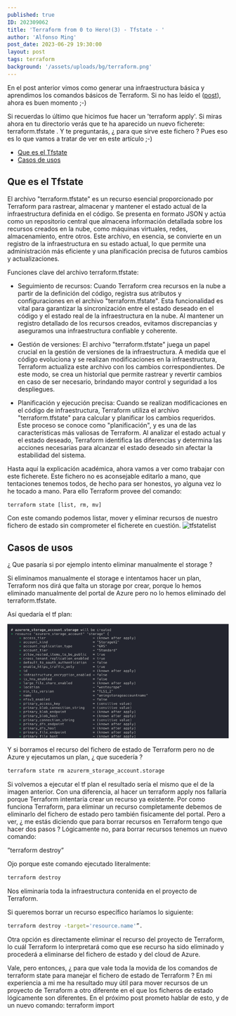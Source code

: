 ```yaml
---
published: true
ID: 202309062
title: 'Terraform from 0 to Hero!(3) - Tfstate - '
author: 'Alfonso Ming'
post_date: 2023-06-29 19:30:00
layout: post
tags: terraform
background: '/assets/uploads/bg/terraform.png'
---
```


En el post anterior vimos como generar una infraestructura básica y aprendimos los comandos básicos de Terraform. Si no has leído el ([post](https://aming27.github.io/2023/06/29/Terraform-from-0-to-hero(2)/)), ahora es buen momento ;-)

Si recuerdas lo último que hicimos fue hacer un 'terraform apply'. Si miras ahora en tu directorio verás que te ha aparecido un nuevo ficherete: terraform.tfstate . Y te preguntarás, ¿ para que sirve este fichero ? Pues eso es lo que vamos a tratar de ver en este artículo ;-)

<!--break-->

 - [Que es el Tfstate](#que-es-el-tfstate)
 - [Casos de usos](#casos-de-uso)

 ## Que es el Tfstate

 El archivo "terraform.tfstate" es un recurso esencial proporcionado por Terraform para rastrear, almacenar y mantener el estado actual de la infraestructura definida en el código. Se presenta en formato JSON y actúa como un repositorio central que almacena información detallada sobre los recursos creados en la nube, como máquinas virtuales, redes, almacenamiento, entre otros. Este archivo, en esencia, se convierte en un registro de la infraestructura en su estado actual, lo que permite una administración más eficiente y una planificación precisa de futuros cambios y actualizaciones.

Funciones clave del archivo terraform.tfstate:

- Seguimiento de recursos: Cuando Terraform crea recursos en la nube a partir de la definición del código, registra sus atributos y configuraciones en el archivo "terraform.tfstate". Esta funcionalidad es vital para garantizar la sincronización entre el estado deseado en el código y el estado real de la infraestructura en la nube. Al mantener un registro detallado de los recursos creados, evitamos discrepancias y aseguramos una infraestructura confiable y coherente.

- Gestión de versiones: El archivo "terraform.tfstate" juega un papel crucial en la gestión de versiones de la infraestructura. A medida que el código evoluciona y se realizan modificaciones en la infraestructura, Terraform actualiza este archivo con los cambios correspondientes. De este modo, se crea un historial que permite rastrear y revertir cambios en caso de ser necesario, brindando mayor control y seguridad a los despliegues.

- Planificación y ejecución precisa: Cuando se realizan modificaciones en el código de infraestructura, Terraform utiliza el archivo "terraform.tfstate" para calcular y planificar los cambios requeridos. Este proceso se conoce como "planificación", y es una de las características más valiosas de Terraform. Al analizar el estado actual y el estado deseado, Terraform identifica las diferencias y determina las acciones necesarias para alcanzar el estado deseado sin afectar la estabilidad del sistema.

Hasta aquí la explicación académica, ahora vamos a ver como trabajar con este ficherete. Este fichero no es aconsejable editarlo a mano, que tentaciones tenemos todos, de hecho para ser honestos, yo alguna vez lo he tocado a mano. Para ello Terraform provee del comando:

```bash
terraform state [list, rm, mv]
```

Con este comando podemos listar, mover y eliminar recursos de nuestro fichero de estado sin comprometer el ficherete en cuestión.
![tfstatelist](/assets/uploads2023/08/tfstate.png)

 ## Casos de usos 

 ¿ Que pasaría si por ejemplo intento eliminar manualmente el storage ?

Si eliminamos manualmente el storage e intentamos hacer un plan, Terraform nos dirá que falta un storage por crear, porque lo hemos eliminado manualmente del portal de Azure pero no lo hemos eliminado del terraform.tfstate.

Así quedaría el tf plan:

![tfplan](/assets/uploads/2023/08/tfplan.png)

Y si borramos el recurso del fichero de estado de Terraform pero no de Azure y ejecutamos un plan, ¿ que sucedería ? 

```bash
terraform state rm azurerm_storage_account.storage
```

Si volvemos a ejecutar el tf plan el resultado sería el mismo que el de la imagen anterior. Con una diferencia, al hacer un terraform apply nos fallaría porque Terraform intentaría crear un recurso ya existente. Por como funciona Terraform, para eliminar un recurso completamente debemos de eliminarlo del fichero de estado pero también fisícamente del portal. Pero a ver, ¿ me estás diciendo que para borrar recursos en Terraform tengo que hacer dos pasos ? Lógicamente no, para borrar recursos tenemos un nuevo comando: 

”terraform destroy”

Ojo porque este comando ejecutado literalmente:

```bash
terraform destroy
```

Nos eliminaría toda la infraestructura contenida en el proyecto de Terraform.

Si queremos borrar un recurso específico haríamos lo siguiente:

```bash
terraform destroy -target='resource.name'”. 
```

Otra opción es directamente eliminar el recurso del proyecto de Terraform, lo cuál Terraform lo interpretará como que ese recurso ha sido eliminado y procederá a eliminarse del fichero de estado y del cloud de Azure.

Vale, pero entonces, ¿ para que vale toda la movida de los comandos de terraform state para manejar el fichero de estado de Terraform ? En mi experiencia a mi me ha resultado muy útil para mover recursos de un proyecto de Terraform a otro diferente en el que los ficheros de estado lógicamente son diferentes. En el próximo post prometo hablar de esto, y de un nuevo comando: terraform import 




